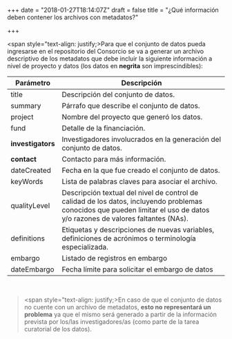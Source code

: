 +++
date = "2018-01-27T18:14:07Z"
draft = false
title = "¿Qué información deben contener los archivos con metadatos?"

+++

<span style="text-align: justify;>Para que el conjunto de datos pueda ingresarse en el repositorio del Consorcio se va a generar un archivo descriptivo de los metadatos que debe incluir la siguiente información a nivel de proyecto y datos (los datos en __negrita__ son imprescindibles):</span>  


| Parámetro         | Descripción                                                                                                                                                                 |
|-------------------|-----------------------------------------------------------------------------------------------------------------------------------------------------------------------------|
| title             | Descripción del conjunto de datos.                                                                                                                                          |
| summary           | Párrafo que describe el conjunto de datos.                                                                                                                                  |
| project           | Nombre del proyecto que generó los datos.                                                                                                                                   |
| fund              | Detalle de la financiación.                                                                                                                                                 |
| __investigators__ | Investigadores involucrados en la generación del conjunto de datos.                                                                                                         |
| __contact__       | Contacto para más información.                                                                                                                                              |
| dateCreated       | Fecha en la que fue creado el conjunto de datos.                                                                                                                            |
| keyWords          | Lista de palabras claves para asociar el archivo.                                                                                                                           |
| qualityLevel      | Descripción textual del nivel de control de calidad de los datos, incluyendo problemas conocidos que pueden limitar el uso de datos y/o razones de valores faltantes (NAs). |
| definitions       | Etiquetas y descripciones de nuevas variables, definiciones de acrónimos o terminología especializada.                                                                      |
| embargo           | Listado de registros en embargo                                                                                                                                             |
| dateEmbargo       | Fecha límite para solicitar el embargo de datos                                                                                                                             |

<br />
    
><span style="text-align: justify;>En caso de que el conjunto de datos no cuente con un archivo de metadatos, **esto no representará un problema** ya que el mismo será generado a partir de la información prevista por los/las investigadores/as (como parte de la tarea curatorial de los datos).</span>  
